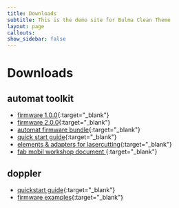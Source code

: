 ```yaml
---
title: Downloads
subtitle: This is the demo site for Bulma Clean Theme
layout: page
callouts: 
show_sidebar: false
---
```


# Downloads

## automat toolkit
- [firmware 1.0.0](https://docs.dadamachines.com/download/automat-sw_1.0.0.ino.automat.uf2){:target="_blank"}
- [firmware 2.0.0](https://docs.dadamachines.com/download/automat-sw_2.0.0.ino.automat.uf2){:target="_blank"}
- [automat firmware bundle](https://docs.dadamachines.com/download/dadaupdatefilesnew_2.0.0.zip){:target="_blank"}
- [quick start guide](https://docs.dadamachines.com/download/dadamachines-automat_quickstart.pdf){:target="_blank"}
- [elements & adapters for lasercutting](https://github.com/dadamachines/automattoolkit-adapters-elements){:target="_blank"}
- [fab mobil workshop document ](https://docs.dadamachines.com/download/workshop_dadamachine.pdf){:target="_blank"}

## doppler
- [quickstart guide](https://github.com/dadamachines/doppler/blob/master/hardware/doppler-quickstart_print.pdf){:target="_blank"}
- [firmware examples](https://github.com/dadamachines/doppler-FPGA-firmware){:target="_blank"}
